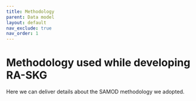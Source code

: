 ```yaml
---
title: Methodology
parent: Data model
layout: default
nav_exclude: true
nav_order: 1
---
```


# Methodology used while developing RA-SKG

Here we can deliver details about the SAMOD methodology we adopted.
